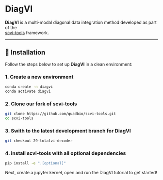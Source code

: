 # DiagVI

**DiagVI** is a multi-modal diagonal data integration method developed as part of the\
[scvi-tools](https://scvi-tools.org) framework.

______________________________________________________________________

## 🚀 Installation

Follow the steps below to set up **DiagVI** in a clean environment:

### 1. Create a new environment

```bash
conda create -n diagvi
conda activate diagvi
```

### 2. Clone our fork of scvi-tools

```bash
git clone https://github.com/quadbio/scvi-tools.git
cd scvi-tools
```

### 3. Swith to the latest development branch for DiagVI

```bash
git checkout 29-totalvi-decoder
```

### 4. install scvi-tools with all optional dependencies

```bash
pip install -e ".[optional]"
```

Next, create a jupyter kernel, open and run the DiagVI tutorial to get started!
